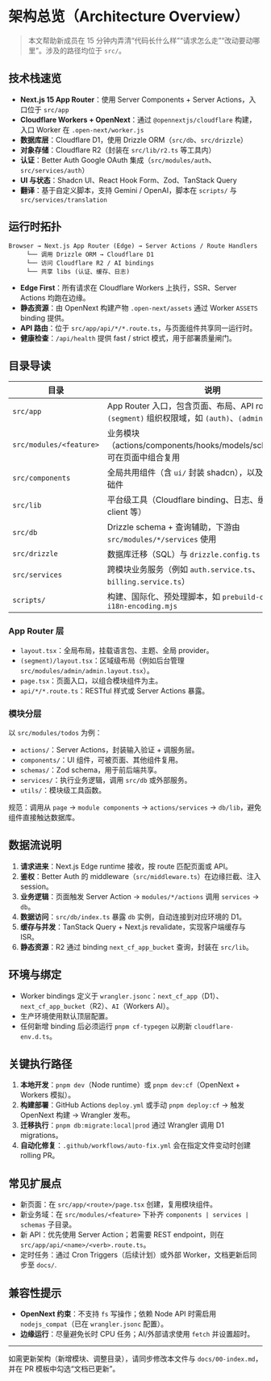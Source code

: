 # 架构总览（Architecture Overview）

> 本文帮助新成员在 15 分钟内弄清“代码长什么样”“请求怎么走”“改动要动哪里”。涉及的路径均位于 `src/`。

## 技术栈速览
- **Next.js 15 App Router**：使用 Server Components + Server Actions，入口位于 `src/app`
- **Cloudflare Workers + OpenNext**：通过 `@opennextjs/cloudflare` 构建，入口 Worker 在 `.open-next/worker.js`
- **数据库层**：Cloudflare D1，使用 Drizzle ORM（`src/db`、`src/drizzle`）
- **对象存储**：Cloudflare R2（封装在 `src/lib/r2.ts` 等工具内）
- **认证**：Better Auth Google OAuth 集成（`src/modules/auth`、`src/services/auth`）
- **UI 与状态**：Shadcn UI、React Hook Form、Zod、TanStack Query
- **翻译**：基于自定义脚本，支持 Gemini / OpenAI，脚本在 `scripts/` 与 `src/services/translation`

## 运行时拓扑
```
Browser → Next.js App Router (Edge) → Server Actions / Route Handlers
     └── 调用 Drizzle ORM → Cloudflare D1
     └── 访问 Cloudflare R2 / AI bindings
     └── 共享 libs (认证、缓存、日志)
```

- **Edge First**：所有请求在 Cloudflare Workers 上执行，SSR、Server Actions 均跑在边缘。
- **静态资源**：由 OpenNext 构建产物 `.open-next/assets` 通过 Worker `ASSETS` binding 提供。
- **API 路由**：位于 `src/app/api/*/*.route.ts`，与页面组件共享同一运行时。
- **健康检查**：`/api/health` 提供 fast / strict 模式，用于部署质量闸门。

## 目录导读

| 目录 | 说明 |
| --- | --- |
| `src/app` | App Router 入口，包含页面、布局、API route。按照 `(segment)` 组织权限域，如 `(auth)`、`(admin)` |
| `src/modules/<feature>` | 业务模块（actions/components/hooks/models/schemas/utils），可在页面中组合复用 |
| `src/components` | 全局共用组件（含 `ui/` 封装 shadcn），以及 SEO/导航等基础件 |
| `src/lib` | 平台级工具（Cloudflare binding、日志、缓存、http client 等） |
| `src/db` | Drizzle schema + 查询辅助，下游由 `src/modules/*/services` 使用 |
| `src/drizzle` | 数据库迁移（SQL）与 `drizzle.config.ts` 配置 |
| `src/services` | 跨模块业务服务（例如 `auth.service.ts`、`billing.service.ts`） |
| `scripts/` | 构建、国际化、预处理脚本，如 `prebuild-cf.mjs`、`fix-i18n-encoding.mjs` |

### App Router 层
- `layout.tsx`：全局布局，挂载语言包、主题、全局 provider。
- `(segment)/layout.tsx`：区域级布局（例如后台管理 `src/modules/admin/admin.layout.tsx`）。
- `page.tsx`：页面入口，以组合模块组件为主。
- `api/*/*.route.ts`：RESTful 样式或 Server Actions 暴露。

### 模块分层
以 `src/modules/todos` 为例：
- `actions/`：Server Actions，封装输入验证 + 调服务层。
- `components/`：UI 组件，可被页面、其他组件复用。
- `schemas/`：Zod schema，用于前后端共享。
- `services/`：执行业务逻辑，调用 `src/db` 或外部服务。
- `utils/`：模块级工具函数。

规范：调用从 `page` → `module components` → `actions/services` → `db/lib`，避免组件直接触达数据库。

## 数据流说明
1. **请求进来**：Next.js Edge runtime 接收，按 route 匹配页面或 API。
2. **鉴权**：Better Auth 的 middleware（`src/middleware.ts`）在边缘拦截、注入 session。
3. **业务逻辑**：页面触发 Server Action → `modules/*/actions` 调用 `services` → `db`。
4. **数据访问**：`src/db/index.ts` 暴露 `db` 实例，自动连接到对应环境的 D1。
5. **缓存与并发**：TanStack Query + Next.js revalidate，实现客户端缓存与 ISR。
6. **静态资源**：R2 通过 binding `next_cf_app_bucket` 查询，封装在 `src/lib`。

## 环境与绑定
- Worker bindings 定义于 `wrangler.jsonc`：`next_cf_app`（D1）、`next_cf_app_bucket`（R2）、`AI`（Workers AI）。
- 生产环境使用默认顶层配置。
- 任何新增 binding 后必须运行 `pnpm cf-typegen` 以刷新 `cloudflare-env.d.ts`。

## 关键执行路径
1. **本地开发**：`pnpm dev`（Node runtime）或 `pnpm dev:cf`（OpenNext + Workers 模拟）。
2. **构建部署**：GitHub Actions `deploy.yml` 或手动 `pnpm deploy:cf` → 触发 OpenNext 构建 → Wrangler 发布。
3. **迁移执行**：`pnpm db:migrate:local|prod` 通过 Wrangler 调用 D1 migrations。
4. **自动化修复**：`.github/workflows/auto-fix.yml` 会在指定文件变动时创建 rolling PR。

## 常见扩展点
- 新页面：在 `src/app/<route>/page.tsx` 创建，复用模块组件。
- 新业务域：在 `src/modules/<feature>` 下补齐 `components | services | schemas` 子目录。
- 新 API：优先使用 Server Action；若需要 REST endpoint，则在 `src/app/api/<name>/<verb>.route.ts`。
- 定时任务：通过 Cron Triggers（后续计划）或外部 Worker，文档更新后同步至 `docs/`.

## 兼容性提示
- **OpenNext 约束**：不支持 `fs` 写操作；依赖 Node API 时需启用 `nodejs_compat`（已在 `wrangler.jsonc` 配置）。
- **边缘运行**：尽量避免长时 CPU 任务；AI/外部请求使用 `fetch` 并设置超时。


---

如需更新架构（新增模块、调整目录），请同步修改本文件与 `docs/00-index.md`，并在 PR 模板中勾选“文档已更新”。
